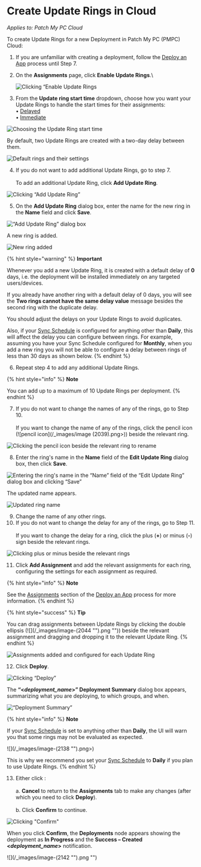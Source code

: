 # Create Update Rings in Cloud

_Applies to: Patch My PC Cloud_

To create Update Rings for a new Deployment in Patch My PC (PMPC) Cloud:

1. If you are unfamiliar with creating a deployment, follow the [Deploy an App](../deploying-an-app-using-cloud/) process until Step 7.
2.  On the **Assignments** page, click **Enable Update Rings**.\


    ![Clicking “Enable Update Rings](/_images/image-(2110).png "Clicking “Enable Update Rings")
3. From the **Update ring start time** dropdown, choose how you want your Update Rings to handle the start times for their assignments:\
   • [Delayed](how-cloud-update-rings-are-created.md#delayed)\
   • [Immediate](how-cloud-update-rings-are-created.md#immediate)

![Choosing the Update Ring start time](/_images/image-(2582).png "Choosing the Update Ring start time")

By default, two Update Rings are created with a two-day delay between them.

![Default rings and their settings](/_images/image-(2583).png "Default rings and their settings")

4. If you do not want to add additional Update Rings, go to step 7.\
   \
   To add an additional Update Ring, click **Add Update Ring**.

![Clicking “Add Update Ring”](/_images/image-(2584).png "Clicking “Add Update Ring”")

5. On the **Add Update Ring** dialog box, enter the name for the new ring in the **Name** field and click **Save**.

![“Add Update Ring” dialog box](/_images/image-(2187).png "“Add Update Ring” dialog box")

A new ring is added.

![New ring added](/_images/image-(2585).png "New ring added")

{% hint style="warning" %}
**Important**

Whenever you add a new Update Ring, it is created with a default delay of **0** days, i.e. the deployment will be installed immediately on any targeted users/devices.

If you already have another ring with a default delay of 0 days, you will see the **Two rings cannot have the same delay value** message besides the second ring with the duplicate delay.

You should adjust the delays on your Update Rings to avoid duplicates.

Also, if your [Sync Schedule](../../cloud-administration/manage-the-sync-schedule-in-cloud.md) is configured for anything other than **Daily**, this will affect the delay you can configure between rings. For example, assuming you have your Sync Schedule configured for **Monthly**, when you add a new ring you will not be able to configure a delay between rings of less than 30 days as shown below.
{% endhint %}

6. Repeat step 4 to add any additional Update Rings.

{% hint style="info" %}
**Note**

You can add up to a maximum of 10 Update Rings per deployment.
{% endhint %}

7. If you do not want to change the names of any of the rings, go to Step 10.\
   \
   If you want to change the name of any of the rings, click the pencil icon (![pencil icon](/_images/image (2039).png>)) beside the relevant ring.

![Clicking the pencil icon beside the relevant ring to rename](/_images/image-(2591).png "Clicking the pencil icon beside the relevant ring to rename")

8. Enter the ring's name in the **Name** field of the **Edit Update Ring** dialog box, then click **Save**.

![Entering the ring&#x27;s name in the “Name” field of the “Edit Update Ring” dialog box and clicking “Save”](/_images/image-(2041).png "Entering the ring&#x27;s name in the “Name” field of the “Edit Update Ring” dialog box and clicking “Save”")

The updated name appears.

![Updated ring name](/_images/image-(2592).png "Updated ring name")

9. Change the name of any other rings.
10. If you do not want to change the delay for any of the rings, go to Step 11.\
    \
    If you want to change the delay for a ring, click the plus (**+**) or minus (**-**) sign beside the relevant rings.

![Clicking plus or minus beside the relevant rings](/_images/image-(2593).png "Clicking plus or minus beside the relevant rings")

11. Click **Add Assignment** and add the relevant assignments for each ring, configuring the settings for each assignment as required.

{% hint style="info" %}
**Note**

See the [Assignments](../deploying-an-app-using-cloud/cloud-assignments-deployment-tab.md) section of the [Deploy an App](../deploying-an-app-using-cloud/) process for more information.
{% endhint %}

{% hint style="success" %}
**Tip**

You can drag assignments between Update Rings by clicking the double ellipsis (![](/_images/image-(2044 "").png "")) beside the relevant assignment and dragging and dropping it to the relevant Update Ring.
{% endhint %}

![Assignments added and configured for each Update Ring](/_images/image-(2594).png "Assignments added and configured for each Update Ring")

12. Click **Deploy**.

![Clicking “Deploy”](/_images/image-(2595).png "Clicking “Deploy”")

The **“<**_**deployment\_name**_**>” Deployment Summary** dialog box appears, summarizing what you are deploying, to which groups, and when.

![“Deployment Summary”](/_images/image-(2135).png "“Deployment Summary”")

{% hint style="info" %}
**Note**

If your [Sync Schedule](../../cloud-administration/manage-the-sync-schedule-in-cloud.md) is set to anything other than **Daily**, the UI will warn you that some rings may not be evaluated as expected.&#x20;

![](/_images/image-(2138 "").png>)

This is why we recommend you set your [Sync Schedule](../../cloud-administration/manage-the-sync-schedule-in-cloud.md) to **Daily** if you plan to use Update Rings.
{% endhint %}

13. Either click :\
    \
    a. **Cancel** to return to the **Assignments** tab to make any changes (after which you need to click **Deploy**).\
    \
    b. Click **Confirm** to continue.

![Clicking &#x22;Confirm&#x22;](/_images/image-(2140).png "Clicking &#x22;Confirm&#x22;")

When you click **Confirm**, the **Deployments** node appears showing the deployment as **In Progress** and the **Success – Created <**_**deployment\_name**_**>** notification.

![](/_images/image-(2142 "").png "")